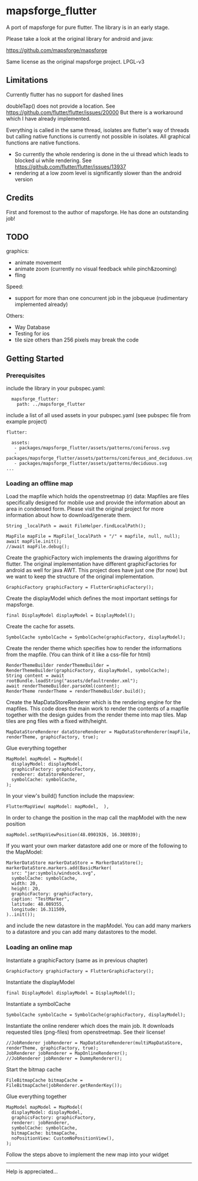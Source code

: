 # mapsforge_flutter

A port of mapsforge for pure flutter. The library is in an early stage. 

Please take a look at the original library for android and java:

https://github.com/mapsforge/mapsforge

Same license as the original mapsforge project. LPGL-v3

## Limitations

Currently flutter has no support for dashed lines

doubleTap() does not provide a location. See https://github.com/flutter/flutter/issues/20000 But there is a workaround which I have already implemented. 

Everything is called in the same thread, isolates are flutter's way of threads but calling native functions is currently not possible in isolates. All graphical functions are native functions. 
 - So currently the whole rendering is done in the ui thread which leads to blocked ui while rendering. See https://github.com/flutter/flutter/issues/13937
 - rendering at a low zoom level is significantly slower than the android version

## Credits

First and foremost to the author of mapsforge. He has done an outstanding job!

## TODO

graphics:
 - animate movement
 - animate zoom (currently no visual feedback while pinch&zooming)
 - fling
 
Speed:
 - support for more than one concurrent job in the jobqueue (rudimentary implemented already)

Others:
 - Way Database
 - Testing for ios
 - tile size others than 256 pixels may break the code

## Getting Started

### Prerequisites

include the library in your pubspec.yaml:

      mapsforge_flutter:
        path: ../mapsforge_flutter

include a list of all used assets in your pubspec.yaml (see  pubspec file from example project)

    flutter:
    
      assets:
       - packages/mapsforge_flutter/assets/patterns/coniferous.svg
       - packages/mapsforge_flutter/assets/patterns/coniferous_and_deciduous.svg
       - packages/mapsforge_flutter/assets/patterns/deciduous.svg
    ...

### Loading an offline map

Load the mapfile which holds the openstreetmap (r) data: Mapfiles are files specifically designed for mobile use and provide the
information about an area in condensed form. Please visit the original project for more information about how to download/generate them. 

    String _localPath = await FileHelper.findLocalPath();

    MapFile mapFile = MapFile(_localPath + "/" + mapfile, null, null);
    await mapFile.init();
    //await mapFile.debug();

Create the graphicFactory wich implements the drawing algorithms for flutter. The original implementation have different graphicFactories for 
android as well for java AWT. This project does have just one (for now) but we want to keep the structure of the original implementation. 

    GraphicFactory graphicFactory = FlutterGraphicFactory();

Create the displayModel which defines the most important settings for mapsforge. 

    final DisplayModel displayModel = DisplayModel();

Create the cache for assets.

    SymbolCache symbolCache = SymbolCache(graphicFactory, displayModel);

Create the render theme which specifies how to render the informations from the mapfile. (You can think of it like a css-file for html) 

    RenderThemeBuilder renderThemeBuilder = RenderThemeBuilder(graphicFactory, displayModel, symbolCache);
    String content = await rootBundle.loadString("assets/defaultrender.xml");
    await renderThemeBuilder.parseXml(content);
    RenderTheme renderTheme = renderThemeBuilder.build();

Create the MapDataStoreRenderer which is the rendering engine for the mapfiles. This code does the main work to render the contents of a 
mapfile together with the design guides from the render theme into map tiles. Map tiles are png files with a fixed with/height. 

    MapDataStoreRenderer dataStoreRenderer = MapDataStoreRenderer(mapFile, renderTheme, graphicFactory, true);

Glue everything together

    MapModel mapModel = MapModel(
      displayModel: displayModel,
      graphicsFactory: graphicFactory,
      renderer: dataStoreRenderer,
      symbolCache: symbolCache,
    );

In your view's build() function include the mapsview:

    FlutterMapView( mapModel: mapModel,  ),

In order to change the position in the map call the mapModel with the new position

    mapModel.setMapViewPosition(48.0901926, 16.308939);
    
If you want your own marker datastore add one or more of the following to the MapModel:

    MarkerDataStore markerDataStore = MarkerDataStore();
    markerDataStore.markers.add(BasicMarker(
      src: "jar:symbols/windsock.svg",
      symbolCache: symbolCache,
      width: 20,
      height: 20,
      graphicFactory: graphicFactory,
      caption: "TestMarker",
      latitude: 48.089355,
      longitude: 16.311509,
    )..init());

and include the new datastore in the mapModel. You can add many markers to a datastore and you can add many datastores to the model. 

### Loading an online map

Instantiate a graphicFactory (same as in previous chapter)

    GraphicFactory graphicFactory = FlutterGraphicFactory();

Instantiate the displayModel

    final DisplayModel displayModel = DisplayModel();

Instantiate a symbolCache

    SymbolCache symbolCache = SymbolCache(graphicFactory, displayModel);

Instantiate the online renderer which does the main job. It downloads requested tiles (png-files) from openstreetmap. See their license!

    //JobRenderer jobRenderer = MapDataStoreRenderer(multiMapDataStore, renderTheme, graphicFactory, true);
    JobRenderer jobRenderer = MapOnlineRenderer();
    //JobRenderer jobRenderer = DummyRenderer();

Start the bitmap cache

    FileBitmapCache bitmapCache = FileBitmapCache(jobRenderer.getRenderKey());

Glue everything together

    MapModel mapModel = MapModel(
      displayModel: displayModel,
      graphicsFactory: graphicFactory,
      renderer: jobRenderer,
      symbolCache: symbolCache,
      bitmapCache: bitmapCache,
      noPositionView: CustomNoPositionView(),
    );

Follow the steps above to implement the new map into your widget

-----------------

Help is appreciated...
